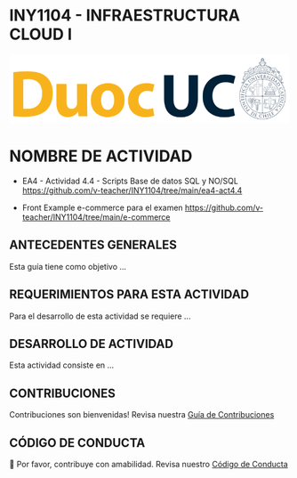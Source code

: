 # INY1104 - INFRAESTRUCTURA CLOUD I

<p align="left" style="text-align:left;">
  <a href="https://www.duoc.cl/">
    <img alt="Github Universe" src="img/logo.png" width="1040"/>
  </a>
</p>

# NOMBRE DE ACTIVIDAD

- EA4 - Actividad 4.4 - Scripts Base de datos SQL y NO/SQL https://github.com/v-teacher/INY1104/tree/main/ea4-act4.4

- Front Example e-commerce para el examen https://github.com/v-teacher/INY1104/tree/main/e-commerce

## ANTECEDENTES GENERALES

Esta guía tiene como objetivo ...

## REQUERIMIENTOS PARA ESTA ACTIVIDAD

Para el desarrollo de esta actividad se requiere ...

## DESARROLLO DE ACTIVIDAD

Esta actividad consiste en ...

## CONTRIBUCIONES

Contribuciones son bienvenidas! Revisa nuestra [Guía de Contribuciones](./docs/contributors.md)

## CÓDIGO DE CONDUCTA

👋 Por favor, contribuye con amabilidad. Revisa nuestro [Código de Conducta](./docs/CODE_OF_CONDUCT.md)
